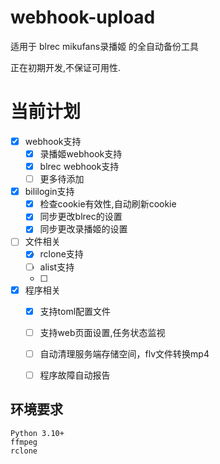 # webhook-upload

适用于 blrec mikufans录播姬 的全自动备份工具 

正在初期开发,不保证可用性.

# 当前计划
- [x] webhook支持
  - [x] 录播姬webhook支持
  - [x] blrec webhook支持
  - [ ] 更多待添加
- [x] bililogin支持
    - [x] 检查cookie有效性,自动刷新cookie
    - [x] 同步更改blrec的设置
    - [x] 同步更改录播姬的设置
- [ ] 文件相关
    - [x] rclone支持
    - [ ] alist支持
    - [ ] 
- [x] 程序相关
    - [x] 支持toml配置文件
    - [ ] 支持web页面设置,任务状态监视
    - [ ] 自动清理服务端存储空间，flv文件转换mp4
    - [ ] 程序故障自动报告

     


## 环境要求

    Python 3.10+
    ffmpeg 
    rclone

